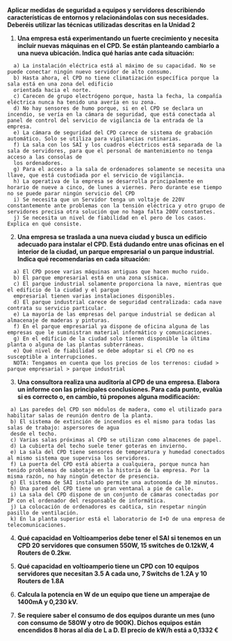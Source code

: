 **Aplicar medidas de seguridad a equipos y servidores describiendo características de entornos y relacionándolas con sus necesidades. Deberéis utilizar las técnicas utilizadas descritas en la Unidad 2**

1. **Una empresa está experimentando un fuerte crecimiento y necesita incluir nuevas máquinas en el CPD. Se están planteando cambiarlo a una nueva ubicación. 
Indica qué harías ante cada situación:**
```
  a) La instalación eléctrica está al máximo de su capacidad. No se puede conectar ningún nuevo servidor de alto consumo.
  b) Hasta ahora, el CPD no tiene climatización específica porque la sala está en una zona del edificio 
  orientada hacia el norte. 
  c) Carecen de grupo electrógeno porque, hasta la fecha, la compañía eléctrica nunca ha tenido una avería en su zona.
  d) No hay sensores de humo porque, si en el CPD se declara un incendio, se vería en la cámara de seguridad, que está conectada al panel de control del servicio de vigilancia de la entrada de la empresa.
  e) La cámara de seguridad del CPD carece de sistema de grabación automático. Solo se utiliza para vigilancias rutinarias.
  f) La sala con los SAI y los cuadros eléctricos está separada de la sala de servidores, para que el personal de mantenimiento no tenga acceso a las consolas de 
  los ordenadores.
  g) Para el acceso a la sala de ordenadores solamente se necesita una llave, que está custodiada por el servicio de vigilancia.
  h) La operativa de la empresa se desarrolla principalmente en horario de nueve a cinco, de lunes a viernes. Pero durante ese tiempo no se puede parar ningún servicio del CPD
  i) Se necesita que un Servidor tenga un voltaje de 220V constantemente ante problemas con la tensión eléctrica y otro grupo de servidores precisa otra solución que no haga falta 200V constantes.
  j) Se necesita un nivel de fiabilidad en el pero de los casos. Explica en qué consiste.
```
2. **Una empresa se traslada a una nueva ciudad y busca un edificio adecuado para instalar el CPD. Está dudando entre unas oficinas en el interior de la ciudad, un parque empresarial o un parque industrial. Indica qué recomendarías en cada situación:**
```
  a) El CPD posee varias máquinas antiguas que hacen mucho ruido.
  b) El parque empresarial está en una zona sísmica.
  c) El parque industrial solamente proporciona la nave, mientras que el edificio de la ciudad y el parque 
  empresarial tienen varias instalaciones disponibles.
  d) El parque industrial carece de seguridad centralizada: cada nave contrata su servicio particular.
  e) La mayoría de las empresas del parque industrial se dedican al almacenaje de maderas y pinturas.
  f) En el parque empresarial ya dispone de oficina alguna de las empresas que le suministran material informático y comunicaciones.
  g) En el edificio de la ciudad solo tienen disponible la última planta o alguna de las plantas subterráneas.
  e) Qué nivel de fiabilidad se debe adoptar si el CPD no es susceptible a interrupciones.
  NOTA: Tengamos en cuenta que los precios de los terrenos: ciudad > parque empresarial > parque industrial
```
3. **Una consultora realiza una auditoría al CPD de una empresa. Elabora un informe con las principales conclusiones. Para cada punto, evalúa si es correcto o, en cambio, tú propones alguna modificación:**
 ```
  a) Las paredes del CPD son módulos de madera, como el utilizado para habilitar salas de reunión dentro de la planta.
  b) El sistema de extinción de incendios es el mismo para todas las salas de trabajo: aspersores de agua 
  desde el techo.
  c) Varias salas próximas al CPD se utilizan como almacenes de papel.
  d) La cubierta del techo suele tener goteras en invierno.
  e) La sala del CPD tiene sensores de temperatura y humedad conectados al mismo sistema que supervisa los servidores.
  f) La puerta del CPD está abierta a cualquiera, porque nunca han tenido problemas de sabotaje en la historia de la empresa. Por la misma razón, no hay ningún detector de presencia.
  g) El sistema de SAI instalado permite una autonomía de 30 minutos.
  h) Una pared del CPD tiene un gran ventanal a pie de calle.
  i) La sala del CPD dispone de un conjunto de cámaras conectadas por IP con el ordenador del responsable de informática.
  j) La colocación de ordenadores es caótica, sin respetar ningún pasillo de ventilación.
  k) En la planta superior está el laboratorio de I+D de una empresa de telecomunicaciones.
```
4. **Qué capacidad en Voltioamperios debe tener el SAI si tenemos en un CPD 20 servidores que consumen 550W, 15 switches de 0.12kW, 4 Routers de 0.2kw.**

5. **Qué capacidad en voltioamperio tiene un CPD con 10 equipos servidores que necesitan 3.5 A cada uno, 7 Switchs de 1.2A y 10 Routers de 1.8A**

6. **Calcula la potencia en W de un equipo que tiene un amperajae de 1400mA y 0,230 kV.**

7. **Se requiere saber el consumo de dos equipos durante un mes (uno con consumo de 580W y otro de 900K). Dichos equipos están encendidos 8 horas al día de L a D. El precio de kW/h está a 0,1332 €**
